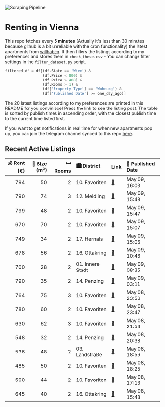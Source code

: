 ![Scraping Pipeline](https://github.com/AthomsG/renting-in-vienna/actions/workflows/run_pipeline.yml/badge.svg)


# Renting in Vienna

This repo fetches every **5 minutes** (Actually it's less than 30 minutes because github is a bit unreliable with the cron functionality) the latest apartments from [willhaben](https://www.willhaben.at/).
It then filters the listings according to my preferences and stores them in `check_these.csv` - You can change filter settings in the `filter_dataset.py` script.

```python
filtered_df = df[(df.State == 'Wien') & 
                 (df.Price < 800) &
                 (df.Price > 400) &
                 (df.Rooms > 1) &
                 (df['Property Type'] == 'Wohnung') &
                 (df['Published Date'] >= one_day_ago)]
```

The 20 latest listings according to my preferences are printed in this README for you conviniece! Press the link to see the listing post.
The table is sorted by publish times in ascending order, with the closest publish time to the current time listed first.

If you want to get notifications in real time for when new apartments pop up, you can join the telegram channel synced to this repo [here](https://t.me/+1HPAYOf5BSsyNTlk).

## Recent Active Listings

|   💰 Rent (€) |   📏 Size (m²) |   🛏️ Rooms | 🏙️ District      | Link                                                                                                                                                                                                                                                                                                | 📅 Published Date   |
|-------------:|--------------:|-----------:|:-----------------|:----------------------------------------------------------------------------------------------------------------------------------------------------------------------------------------------------------------------------------------------------------------------------------------------------|:-------------------|
|          794 |            50 |          2 | 10. Favoriten    | [🔗](https://www.willhaben.at/iad/immobilien/d/mietwohnungen/wien/wien-1100-favoriten/zwei-zimmer---50m%C2%B2---hauptbahnhof-n%C3%A4he-1816814362/)                                                                                                                                                  | May 09, 16:03      |
|          790 |            74 |          3 | 12. Meidling     | [🔗](https://www.willhaben.at/iad/immobilien/d/mietwohnungen/wien/wien-1120-meidling/helle-3-zimmer-wohnung-in-bahnhofs-n%C3%A4he---auch-wg-tauglich-1888755054/)                                                                                                                                    | May 09, 15:48      |
|          799 |            48 |          2 | 10. Favoriten    | [🔗](https://www.willhaben.at/iad/immobilien/d/mietwohnungen/wien/wien-1100-favoriten/viola-park---moderne-2-zimmerwohnung-mit-balkon-885839769/)                                                                                                                                                    | May 09, 15:47      |
|          670 |            70 |          2 | 10. Favoriten    | [🔗](https://www.willhaben.at/iad/immobilien/d/mietwohnungen/wien/wien-1100-favoriten/ruhige-altbauwohnung-1630794656/)                                                                                                                                                                              | May 09, 15:07      |
|          749 |            34 |          2 | 17. Hernals      | [🔗](https://www.willhaben.at/iad/immobilien/d/mietwohnungen/wien/wien-1170-hernals/freundliche-neubauwohnung-mit-hochwertiger-ausstattung-in-top-lage-nahe-yppenplatz-1066132582/)                                                                                                                  | May 09, 15:06      |
|          678 |            56 |          2 | 16. Ottakring    | [🔗](https://www.willhaben.at/iad/immobilien/d/mietwohnungen/wien/wien-1160-ottakring/56-m2-wohnung-wien-16-ruhige-lage-2042061403/)                                                                                                                                                                 | May 09, 10:46      |
|          700 |            28 |          2 | 01. Innere Stadt | [🔗](https://www.willhaben.at/iad/immobilien/d/mietwohnungen/wien/wien-1010-innere-stadt/%22wg%22---zimmer-kabinett-in-toplage-hinter-stephansdom-ab-sofort-zu-vergeben-1179863518/)                                                                                                                 | May 09, 08:35      |
|          790 |            35 |          2 | 14. Penzing      | [🔗](https://www.willhaben.at/iad/immobilien/d/mietwohnungen/wien/wien-1140-penzing/moderne-singlewohnung-in-der-linzer-strasse-1789191798/)                                                                                                                                                         | May 09, 03:11      |
|          764 |            75 |          3 | 10. Favoriten    | [🔗](https://www.willhaben.at/iad/immobilien/d/mietwohnungen/wien/wien-1100-favoriten/3-zimmer-gemeinde-wohnung-946384466/)                                                                                                                                                                          | May 08, 23:56      |
|          780 |            60 |          2 | 10. Favoriten    | [🔗](https://www.willhaben.at/iad/immobilien/d/mietwohnungen/wien/wien-1100-favoriten/wundersch%C3%B6ne-vollm%C3%B6blierte-altbauwohnung-sucht-nachmieter%2Ain-ab-juni-2025-1527218691/)                                                                                                             | May 08, 23:47      |
|          630 |            62 |          3 | 10. Favoriten    | [🔗](https://www.willhaben.at/iad/immobilien/d/mietwohnungen/wien/wien-1100-favoriten/3--zimmer-gemeindewohnung-2133366038/)                                                                                                                                                                         | May 08, 21:53      |
|          548 |            32 |          2 | 14. Penzing      | [🔗](https://www.willhaben.at/iad/immobilien/d/mietwohnungen/wien/wien-1140-penzing/provisionsfrei-f%C3%BCr-den-mieter%21-1140-felbigergasse:-n%C3%A4chst-hanusch-krankenhaus-%C3%A4ltere-32m%C2%B2-neubaumiete-4.-stock---kein-lift--nur-f%C3%BCr-sportliche%21-studenten-bevorzugt%21-1195013145/) | May 08, 20:38      |
|          536 |            48 |          2 | 03. Landstraße   | [🔗](https://www.willhaben.at/iad/immobilien/d/mietwohnungen/wien/wien-1030-landstra%C3%9Fe/gemeindewohnung-direkvergabe-vormerkschein-vor-dem-30.04.2025---1030-wien---top-lage-nahe-kardinal-nagl-platz-1398015562/)                                                                               | May 08, 18:56      |
|          485 |            50 |          2 | 10. Favoriten    | [🔗](https://www.willhaben.at/iad/immobilien/d/mietwohnungen/wien/wien-1100-favoriten/direktvergabe-gemeindewohnung-50-m%C2%B2-wohnticket-2-zimmer-vor-31.03.2025-1689668878/)                                                                                                                       | May 08, 18:25      |
|          500 |            44 |          2 | 10. Favoriten    | [🔗](https://www.willhaben.at/iad/immobilien/d/mietwohnungen/wien/wien-1100-favoriten/gemeindewohnung-direktvergabe-2-zimmer-1414452172/)                                                                                                                                                            | May 08, 17:13      |
|          645 |            40 |          2 | 16. Ottakring    | [🔗](https://www.willhaben.at/iad/immobilien/d/mietwohnungen/wien/wien-1160-ottakring/charmante-2-zimmer-wohnung-nahe-u6-thaliastra%C3%9Fe---perfekt-f%C3%BCr-singles-oder-paare-1813305604/)                                                                                                        | May 08, 15:48      |
